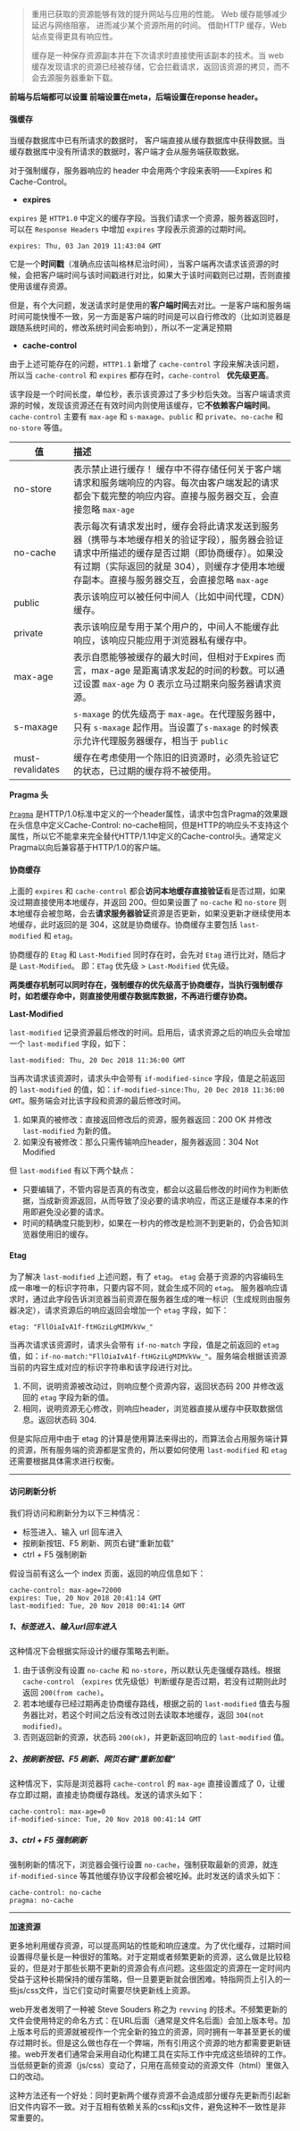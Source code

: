 > 重用已获取的资源能够有效的提升网站与应用的性能。 Web 缓存能够减少延迟与网络阻塞， 进而减少某个资源所用的时间。 借助HTTP 缓存，Web站点变得更具有响应性。
>
> 缓存是一种保存资源副本并在下次请求时直接使用该副本的技术。当 web 缓存发现请求的资源已经被存储，它会拦截请求，返回该资源的拷贝，而不会去源服务器重新下载。

**前端与后端都可以设置 前端设置在meta，后端设置在reponse header。**

#### **强缓存**

当缓存数据库中已有所请求的数据时， 客户端直接从缓存数据库中获得数据。当缓存数据库中没有所请求的数据时，客户端才会从服务端获取数据。

对于强制缓存，服务器响应的 header 中会用两个字段来表明——Expires 和 Cache-Control。

- **expires**

`expires` 是 `HTTP1.0` 中定义的缓存字段。当我们请求一个资源，服务器返回时，可以在 `Response Headers` 中增加 `expires` 字段表示资源的过期时间。

```http
expires: Thu, 03 Jan 2019 11:43:04 GMT
```

它是一个**时间戳**（准确点应该叫格林尼治时间），当客户端再次请求该资源的时候，会把客户端时间与该时间戳进行对比，如果大于该时间戳则已过期，否则直接使用该缓存资源。

但是，有个大问题，发送请求时是使用的**客户端时间**去对比。一是客户端和服务端时间可能快慢不一致，另一方面是客户端的时间是可以自行修改的（比如浏览器是跟随系统时间的，修改系统时间会影响到），所以不一定满足预期

- **cache-control**

由于上述可能存在的问题，`HTTP1.1` 新增了 `cache-control` 字段来解决该问题，所以当 `cache-control` 和 `expires` 都存在时，`cache-control `  **优先级更高**。

该字段是一个时间长度，单位秒，表示该资源过了多少秒后失效。当客户端请求资源的时候，发现该资源还在有效时间内则使用该缓存，它**不依赖客户端时间**。`cache-control` 主要有 `max-age` 和 `s-maxage`、`public` 和 `private`、`no-cache` 和 `no-store` 等值。

| 值               | 描述                                                         |
| ---------------- | :----------------------------------------------------------- |
| no-store         | 表示禁止进行缓存！ 缓存中不得存储任何关于客户端请求和服务端响应的内容。每次由客户端发起的请求都会下载完整的响应内容。直接与服务器交互，会直接忽略 `max-age` |
| no-cache         | 表示每次有请求发出时，缓存会将此请求发送到服务器（携带与本地缓存相关的验证字段），服务器会验证请求中所描述的缓存是否过期（即协商缓存）。如果没有过期（实际返回的就是 304），则缓存才使用本地缓存副本。直接与服务器交互，会直接忽略 `max-age` |
| public           | 表示该响应可以被任何中间人（比如中间代理，CDN）缓存。        |
| private          | 表示该响应是专用于某个用户的，中间人不能缓存此响应，该响应只能应用于浏览器私有缓存中。 |
| max-age          | 表示自愿能够被缓存的最大时间，但相对于Expires 而言，max-age 是距离请求发起的时间的秒数。可以通过设置 `max-age` 为 0 表示立马过期来向服务器请求资源。 |
| s-maxage         | `s-maxage` 的优先级高于 `max-age`。在代理服务器中，只有 `s-maxage` 起作用。当设置了`s-maxage` 的时候表示允许代理服务器缓存，相当于 `public` |
| must-revalidates | 缓存在考虑使用一个陈旧的旧资源时，必须先验证它的状态，已过期的缓存将不被使用。 |

**Pragma 头**

[`Pragma`](https://developer.mozilla.org/zh-CN/docs/Web/HTTP/Headers/Pragma) 是HTTP/1.0标准中定义的一个header属性，请求中包含Pragma的效果跟在头信息中定义Cache-Control: no-cache相同，但是HTTP的响应头不支持这个属性，所以它不能拿来完全替代HTTP/1.1中定义的Cache-control头。通常定义Pragma以向后兼容基于HTTP/1.0的客户端。

#### **协商缓存**

上面的 `expires` 和 `cache-control` 都会**访问本地缓存直接验证**看是否过期，如果没过期直接使用本地缓存，并返回 200。但如果设置了 `no-cache` 和 `no-store` 则本地缓存会被忽略，会去**请求服务器验证**资源是否更新，如果没更新才继续使用本地缓存，此时返回的是 304，这就是协商缓存。协商缓存主要包括 `last-modified` 和 `etag`。

协商缓存的 `Etag` 和 `Last-Modified` 同时存在时，会先对 `Etag` 进行比对，随后才是 `Last-Modified`。 即：`ETag` 优先级 > `Last-Modified` 优先级。

**两类缓存机制可以同时存在，强制缓存的优先级高于协商缓存，当执行强制缓存时，如若缓存命中，则直接使用缓存数据库数据，不再进行缓存协商。**

**Last-Modified**

`last-modified` 记录资源最后修改的时间。启用后，请求资源之后的响应头会增加一个 `last-modified` 字段，如下：

```http
last-modified: Thu, 20 Dec 2018 11:36:00 GMT
```

当再次请求该资源时，请求头中会带有 `if-modified-since` 字段，值是之前返回的 `last-modified` 的值，如：`if-modified-since:Thu, 20 Dec 2018 11:36:00 GMT`。服务端会对比该字段和资源的最后修改时间。

1. 如果真的被修改：直接返回修改后的资源，服务器返回：200 OK  并修改`last-modified` 为新的值。
2. 如果没有被修改：那么只需传输响应header，服务器返回：304 Not Modified

但 `last-modified` 有以下两个缺点：

- 只要编辑了，不管内容是否真的有改变，都会以这最后修改的时间作为判断依据，当成新资源返回，从而导致了没必要的请求响应，而这正是缓存本来的作用即避免没必要的请求。
- 时间的精确度只能到秒，如果在一秒内的修改是检测不到更新的，仍会告知浏览器使用旧的缓存。

#### Etag

为了解决 `last-modified` 上述问题，有了 `etag`。 `etag` 会基于资源的内容编码生成一串唯一的标识字符串，只要内容不同，就会生成不同的 `etag`。 服务器响应请求时，通过此字段告诉浏览器当前资源在服务器生成的唯一标识（生成规则由服务器决定），请求资源后的响应返回会增加一个 `etag` 字段，如下：

```http
etag: "FllOiaIvA1f-ftHGziLgMIMVkVw_"
```

当再次请求该资源时，请求头会带有 `if-no-match` 字段，值是之前返回的 `etag` 值，如：`if-no-match:"FllOiaIvA1f-ftHGziLgMIMVkVw_"`。服务端会根据该资源当前的内容生成对应的标识字符串和该字段进行对比。

1. 不同，说明资源被改动过，则响应整个资源内容，返回状态码 200 并修改返回的 `etag` 字段为新的值。
2. 相同，说明资源无心修改，则响应header，浏览器直接从缓存中获取数据信息。返回状态码 304.

但是实际应用中由于 etag 的计算是使用算法来得出的，而算法会占用服务端计算的资源，所有服务端的资源都是宝贵的，所以要如何使用 `last-modified` 和 `etag` 还需要根据具体需求进行权衡。

---

#### 访问刷新分析

我们将访问和刷新分为以下三种情况：

- 标签进入、输入 url 回车进入
- 按刷新按钮、F5 刷新、网页右键“重新加载”
- ctrl + F5 强制刷新

假设当前有这么一个 index 页面，返回的响应信息如下：

```
cache-control: max-age=72000
expires: Tue, 20 Nov 2018 20:41:14 GMT
last-modified: Tue, 20 Nov 2018 00:41:14 GMT
```

##### 1、标签进入、输入url回车进入

这种情况下会根据实际设计的缓存策略去判断。

1. 由于该例没有设置 `no-cache` 和 `no-store`，所以默认先走强缓存路线。根据 `cache-control` （`expires` 优先级低）判断缓存是否过期，若没有过期则此时返回 `200(from cache)`。
2. 若本地缓存已经过期再走协商缓存路线，根据之前的 `last-modified` 值去与服务器比对，若这个时间之后没有改过则去读取本地缓存，返回 `304(not modified)`。
3. 否则返回新的资源，状态码 `200(ok)`，并更新返回响应的 `last-modified` 值。

##### 2、按刷新按钮、F5 刷新、网页右键“重新加载”

这种情况下，实际是浏览器将 `cache-control` 的 `max-age` 直接设置成了 0，让缓存立即过期，直接走协商缓存路线。发送的请求头如下：

```
cache-control: max-age=0
if-modified-since: Tue, 20 Nov 2018 00:41:14 GMT
```

##### 3、ctrl + F5 强制刷新

强制刷新的情况下，浏览器会强行设置 `no-cache`，强制获取最新的资源，就连 `if-modified-since` 等其他缓存协议字段都会被吃掉。此时发送的请求头如下：

```
cache-control: no-cache
pragma: no-cache
```

---

**加速资源**

更多地利用缓存资源，可以提高网站的性能和响应速度。为了优化缓存，过期时间设置得尽量长是一种很好的策略。对于定期或者频繁更新的资源，这么做是比较稳妥的，但是对于那些长期不更新的资源会有点问题。这些固定的资源在一定时间内受益于这种长期保持的缓存策略，但一旦要更新就会很困难。特指网页上引入的一些js/css文件，当它们变动时需要尽快更新线上资源。

web开发者发明了一种被 Steve Souders 称之为 `revving` 的技术。不频繁更新的文件会使用特定的命名方式：在URL后面（通常是文件名后面）会加上版本号。加上版本号后的资源就被视作一个完全新的独立的资源，同时拥有一年甚至更长的缓存过期时长。但是这么做也存在一个弊端，所有引用这个资源的地方都需要更新链接。web开发者们通常会采用自动化构建工具在实际工作中完成这些琐碎的工作。当低频更新的资源（js/css）变动了，只用在高频变动的资源文件（html）里做入口的改动。

这种方法还有一个好处：同时更新两个缓存资源不会造成部分缓存先更新而引起新旧文件内容不一致。对于互相有依赖关系的css和js文件，避免这种不一致性是非常重要的。

